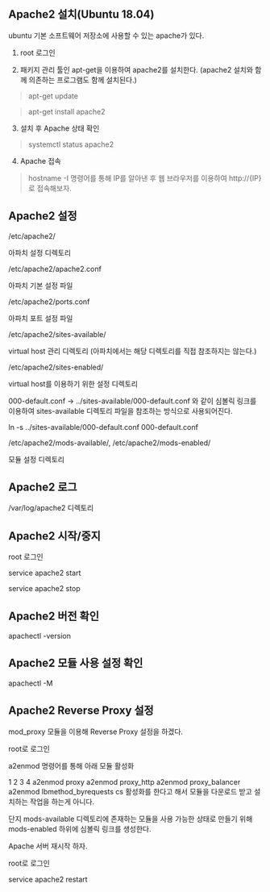 ## Apache2 설치(Ubuntu 18.04)

ubuntu 기본 소프트웨어 저장소에 사용할 수 있는 apache가 있다.

1. root 로그인

2. 패키지 관리 툴인 apt-get을 이용하여 apache2를 설치한다. (apache2 설치와 함께 의존하는 프로그램도 함께 설치된다.)

 > apt-get update

 > apt-get install apache2

3. 설치 후 Apache 상태 확인

 > systemctl status apache2

4. Apache 접속

 > hostname -I  명령어를 통해 IP를 알아낸 후 웹 브라우저를 이용하여 http://{IP} 로 접속해보자.
 
 ## Apache2 설정
 
 /etc/apache2/

아파치 설정 디렉토리



/etc/apache2/apache2.conf

아파치 기본 설정 파일



/etc/apache2/ports.conf

아파치 포트 설정 파일



/etc/apache2/sites-available/

virtual host 관리 디렉토리 (아파치에서는 해당 디렉토리를 직접 참조하지는 않는다.)



/etc/apache2/sites-enabled/

virtual host를 이용하기 위한 설정 디렉토리

000-default.conf -> ../sites-available/000-default.conf 와 같이 심볼릭 링크를 이용하여 sites-available 디렉토리 파일을 참조하는 방식으로 사용되어진다.

ln -s ../sites-available/000-default.conf 000-default.conf 



/etc/apache2/mods-available/, /etc/apache2/mods-enabled/

모듈 설정 디렉토리

## Apache2 로그

/var/log/apache2 디렉토리

## Apache2 시작/중지

root 로그인

service apache2 start

service apache2 stop

## Apache2 버전 확인
apachectl -version

## Apache2 모듈 사용 설정 확인

apachectl -M

## Apache2 Reverse Proxy 설정

mod_proxy 모듈을 이용해 Reverse Proxy 설정을 하겠다.

root로 로그인

a2enmod 명령어를 통해 아래 모듈 활성화

1
2
3
4
a2enmod proxy
a2enmod proxy_http
a2enmod proxy_balancer
a2enmod lbmethod_byrequests
cs
활성화를 한다고 해서 모듈을 다운로드 받고 설치하는 작업을 하는게 아니다.

단지 mods-available 디렉토리에 존재하는 모듈을 사용 가능한 상태로 만들기 위해 mods-enabled 하위에 심볼릭 링크를 생성한다.



Apache 서버 재시작 하자.

root로 로그인

service apache2 restart
